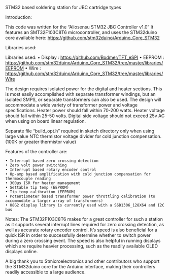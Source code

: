 ﻿STM32 based soldering station for JBC cartridge types

Introduction:

This code was written for the “Aliosensu STM32 JBC Controller v1.0” 
It features an SMT32F103C8T6 microcontroller, and uses the STM32duino core available here: https://github.com/stm32duino/Arduino_Core_STM32

Libraries used:

Libraries used:
    • Display 	: https://github.com/Bodmer/TFT_eSPI
    • EEPROM	: https://github.com/stm32duino/Arduino_Core_STM32/tree/master/libraries/EEPROM 
    • Wire		: https://github.com/stm32duino/Arduino_Core_STM32/tree/master/libraries/Wire 


The design requires isolated power for the digital and heater sections. This is most easily accomplished with separate transformer windings, but an isolated SMPS, or separate transformers can also be used.
The design will accommodate a wide variety of transformer power and voltage specifications. 
Heater power should fall within 70-200 watts.
Heater voltage should fall within 25-50 volts. 
Digital side voltage should not exceed 25v AC when using on board linear regulation. 

Separate file “build_opt.h” required in sketch directory only when using large value NTC thermistor voltage divider for cold junction compensation. (100K or greater thermistor value)

Features of the controller are:

    • Interrupt based zero crossing detection
    • Zero volt power switching
    • Interrupt based rotary encoder control
    • Op-amp based amplification with cold junction compensation for thermocouple reading
    • 300µs ISR for heater management
    • Settable tip temp (EEPROM)
    • Tip temp calibration (EEPROM)
    • Potentiometer based transformer power throttling calibration (to accommodate a larger array of transformers)
    • U8G2 display library is currently used with a SSD1306_128X64 and I2C bus
	
Notes:
The STM32F103C8T6 makes for a great controller for such a station as it supports several interrupt lines required for zero crossing detection, as well as accurate rotary encoder control.
It’s speed is also beneficial for a quick ISR in order to successfully determine whether to switch power during a zero crossing event.  The speed is also helpful in running displays which are require heavier processing, such as the readily available OLED displays online.

A big thank you to Stmicroelectronics and other contributors who support the STM32duino core for the Arduino interface, making their controllers readily accessible to a large audience.
